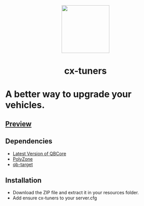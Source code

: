 <div align="center">
    <img width="150" height="150" src="https://i.ibb.co/XzZZrBg/pc-logo-modified.png">
</div>

<h1 align="center">cx-tuners</h1>

# A better way to upgrade your vehicles.

## [Preview](https://youtu.be/CvuTuQYrO_s)

## Dependencies
* [Latest Version of QBCore](https://github.com/qbcore-framework)
* [PolyZone](https://github.com/mkafrin/PolyZone)
* [qb-target](https://github.com/BerkieBb/qb-target)

## Installation
* Download the ZIP file and extract it in your resources folder.
* Add ensure cx-tuners to your server.cfg
